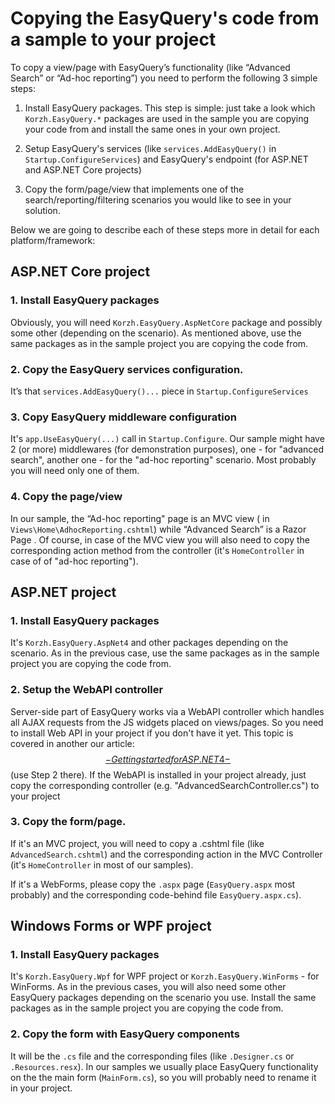 # Copying the EasyQuery's code from a sample to your project

To copy a view/page with EasyQuery’s functionality (like “Advanced Search” or “Ad-hoc reporting”) you need to perform the following 3 simple steps:

1. Install EasyQuery packages. This step is simple: just take a look which `Korzh.EasyQuery.*` packages are used in the sample you are copying your code from and install the same ones in your own project.

2. Setup EasyQuery's services (like `services.AddEasyQuery()` in `Startup.ConfigureServices`) and EasyQuery's endpoint (for ASP.NET and ASP.NET Core projects)

3. Copy the form/page/view that implements one of the search/reporting/filtering scenarios you would like to see in your solution.


Below we are going to describe each of these steps more in detail for each platform/framework:

## ASP.NET Core project

### 1. Install EasyQuery packages

Obviously, you will need `Korzh.EasyQuery.AspNetCore` package and possibly some other (depending on the scenario). As mentioned above, use the same packages as in the sample project you are copying the code from.

### 2. Copy the EasyQuery services configuration.

It’s that `services.AddEasyQuery()...` piece in `Startup.ConfigureServices`

### 3. Copy EasyQuery middleware configuration

It's `app.UseEasyQuery(...)` call in  `Startup.Configure`. Our sample might have 2 (or more) middlewares (for demonstration purposes), one - for "advanced search", another one - for the "ad-hoc reporting" scenario. Most probably you will need only one of them.

### 4. Copy the page/view

In our sample, the “Ad-hoc reporting" page is an MVC view ( in `Views\Home\AdhocReporting.cshtml`) while “Advanced Search” is a Razor Page . Of course, in case of the MVC view you will also need to copy the corresponding action method from the controller (it's `HomeController` in case of of "ad-hoc reporting").


## ASP.NET project

### 1. Install EasyQuery packages

It's `Korzh.EasyQuery.AspNet4` and other packages depending on the scenario. As in the previous case, use the same packages as in the sample project you are copying the code from.

### 2. Setup the WebAPI controller

Server-side part of EasyQuery works via a WebAPI controller which handles all AJAX requests from the JS widgets placed on views/pages. So you need to install Web API in your project if you don't have it yet. This topic is covered in another our article: [$$-Getting started for ASP.NET 4-$$](/$aid/eqdn-tp2v66l73lbj) (use Step 2 there). If the WebAPI is installed in your project already, just copy the corresponding controller (e.g. "AdvancedSearchController.cs") to your project

### 3. Copy the form/page.

If it's an MVC project, you will need to copy a .cshtml file (like `AdvancedSearch.cshtml`) and the corresponding action in the MVC Controller (it's `HomeController` in most of our samples).

If it's a WebForms, please copy the `.aspx` page (`EasyQuery.aspx` most probably) and the corresponding code-behind file  `EasyQuery.aspx.cs`).


## Windows Forms or WPF project

### 1. Install EasyQuery packages

It's `Korzh.EasyQuery.Wpf` for WPF project or `Korzh.EasyQuery.WinForms` - for WinForms.  As in the previous cases, you will also need some other EasyQuery packages depending on the scenario you use. Install the same packages as in the sample project you are copying the code from.

### 2. Copy the form with EasyQuery components

It will be the `.cs` file and the corresponding files (like `.Designer.cs` or `.Resources.resx`). In our samples we usually place EasyQuery functionality on the  the main form (`MainForm.cs`), so you will probably need to rename it in your project.

